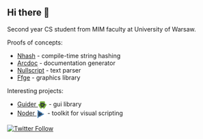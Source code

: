 ## Hi there 👋
Second year CS student from MIM faculty at University of Warsaw.

Proofs of concepts:
- [Nhash](https://github.com/Niikelion/nhash) - compile-time string hashing
- [Arcdoc](https://github.com/Niikelion/Arcdoc) - documentation generator
- [Nullscript](https://github.com/Niikelion/Nullscript) - text parser
- [Ffge](https://github.com/Niikelion/ffge) - graphics library

Interesting projects:
- [Guider&nbsp;<img src="https://github.com/Niikelion/Guider/blob/dev/assets/project-logo.png?raw=true" height="21.6px" align="top"/>](https://github.com/Niikelion/Guider) - gui library
- [Noder&nbsp;<img src="https://github.com/Niikelion/Noder/blob/dev/assets/project-logo.png?raw=true" height="21.6px" align="top"/>](https://github.com/Niikelion/Noder/tree/dev) - toolkit for visual scripting

[![Twitter Follow](https://img.shields.io/twitter/follow/Niikelion?color=%231DA1F2&label=Niikelion&logo=Twitter&style=for-the-badge)](https://twitter.com/Niikelion)
